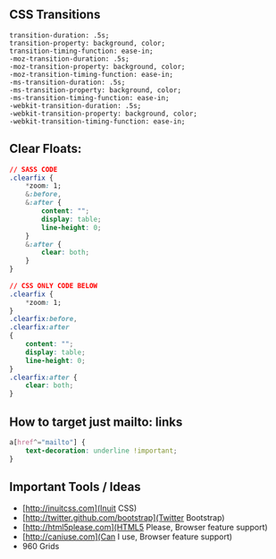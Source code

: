 ## CSS Transitions
```
transition-duration: .5s;
transition-property: background, color;
transition-timing-function: ease-in;
-moz-transition-duration: .5s;
-moz-transition-property: background, color;
-moz-transition-timing-function: ease-in;
-ms-transition-duration: .5s;
-ms-transition-property: background, color;
-ms-transition-timing-function: ease-in;
-webkit-transition-duration: .5s;
-webkit-transition-property: background, color;
-webkit-transition-timing-function: ease-in;
```


## Clear Floats:
```css
// SASS CODE
.clearfix {
    *zoom: 1;
    &:before,
    &:after {
        content: "";
        display: table;
        line-height: 0;
    }
    &:after {
        clear: both;
    }
}
 
// CSS ONLY CODE BELOW
.clearfix {
    *zoom: 1;
}
.clearfix:before,
.clearfix:after
{
    content: "";
    display: table;
    line-height: 0;
}
.clearfix:after {
    clear: both;
}
```

## How to target just mailto: links
```css
a[href^="mailto"] {
    text-decoration: underline !important;
}
```

## Important Tools / Ideas
* [http://inuitcss.com](Inuit CSS)
* [http://twitter.github.com/bootstrap](Twitter Bootstrap)
* [http://html5please.com](HTML5 Please, Browser feature support)
* [http://caniuse.com](Can I use, Browser feature support)
* 960 Grids


